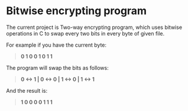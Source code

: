 # Bitwise encrypting program

The current project is Two-way encrypting program, which uses bitwise operations in C to swap every two bits
in every byte of given file.

For example if you have the current byte:
> **0 1   0 0   1 0   1 1**


The program will swap the bits as follows:
> **0 <-> 1 | 0 <-> 0 | 1 <-> 0 | 1 <-> 1**


And the result is:
> **1 0  0 0  0 1  1 1**
